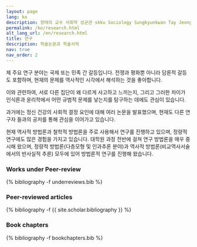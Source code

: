 ```yaml
---
layout: page
lang: ko
description: 정태의 교수 사회학 성균관 skku Sociology Sungkyunkwan Tay Jeong
permalink: /ko/research.html
alt_lang_url: /en/research.html
title: 연구
description: 학술논문과 학술서적
nav: true
nav_order: 2
---
```

<!-- ko/publications.md -->
제 주요 연구 분야는 국제 또는 민족 간 갈등입니다. 전쟁과 평화뿐 아니라 담론적 갈등도 포함하며, 현재의 문제를 역사적인 시각에서 해석하는 것을 좋아합니다.

이와 관련하여, 서로 다른 집단이 왜 다르게 사고하고 느끼는지, 그리고 그러한 차이가 인식론과 윤리학에서 어떤 규범적 문제를 낳는지를 탐구하는 데에도 관심이 있습니다.

과거에는 정신 건강의 사회적 결정 요인에 대해 여러 논문을 발표했으며, 현재도 다른 연구자 들과의 공저를 통해 관심을 이어가고 있습니다.

현재 역사적 방법론과 철학적 방법론을 주로 사용해서 연구를 진행하고 있으며, 정량적 연구에도 많은 경험을 가지고 있습니다. 대학원 과정 전반에 걸쳐 연구 방법론을 매우 중시해 왔으며, 정량적 방법론(다층모형 및 인과추론 분야)과 역사적 방법론(비교역사서술에서의 반사실적 추론) 모두에 있어 방법론적 연구를 진행해 왔습니다.

<h3>Works under Peer-review</h3>
<div class="publications">
{% bibliography -f underreviews.bib %}
</div>

<h3>Peer-reviewed articles</h3>
<div class="publications">
{% bibliography -f {{ site.scholar.bibliography }} %}
</div>

<h3>Book chapters</h3>
<div class="publications">
{% bibliography -f bookchapters.bib %}
</div>

<!--
<div style="height: 1em;"></div>
<h3>Works in progress</h3>
<div class="publications-noyear">
{% bibliography -f inprogress.bib -g none %}
</div>
-->
